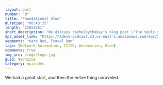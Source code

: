 ```yaml
---
layout: post
number: "0"
title: "Foundational Glue"
duration: "00:43:35"
length: "21053261"
short_description: "We discuss rachelbythebay's blog post \"The tools you'd miss if you left a company\", how glue is what makes up network automation today, what it's going to take to change that, and where we see network automation in 10 years."
mp3_asset_link: "https://2devs-podcast.s3.us-east-1.amazonaws.com/eps/2devs-ep1.mp3"
segments: "Hard Bod, Travel Ban"
tags: [Network Automation, CI/CD, Automation, Glue]
comments: true
img_src: /imgs/logo.jpg
guid: 99c4255a
category: episodes
---
```


We had a great start, and then the entire thing unraveled.
